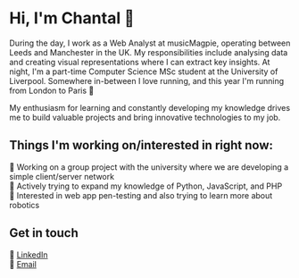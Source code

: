 # Hi, I'm Chantal 👋

During the day, I work as a Web Analyst at musicMagpie, operating between Leeds and Manchester in the UK. My responsibilities include analysing data and creating visual representations where I can extract key insights. At night, I'm a part-time Computer Science MSc student at the University of Liverpool. Somewhere in-between I love running, and this year I'm running from London to Paris 🥐

My enthusiasm for learning and constantly developing my knowledge drives me to build valuable projects and bring innovative technologies to my job.


## Things I'm working on/interested in right now:

🔭 Working on a group project with the university where we are developing a simple client/server network
<br>
🌱 Actively trying to expand my knowledge of Python, JavaScript, and PHP
<br>
🤖 Interested in web app pen-testing and also trying to learn more about robotics


## Get in touch
💙 [LinkedIn](https://www.linkedin.com/in/chantal-maskell-89935b183/)
<br>
📧 [Email](mailto:chanatlive@outlook.com)
